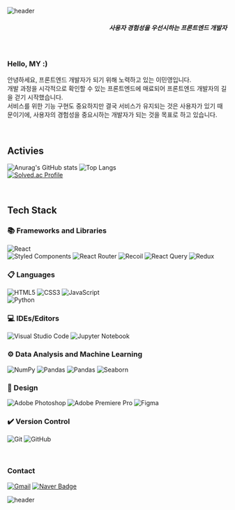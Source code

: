 ![header](https://capsule-render.vercel.app/api?type=slice&color=0:38F2D0,15:4AD9D9,70:6683D9,100:5955D9&height=100&text=이민영%20Minyeong%20Lee&fontAlignY=70&fontSize=50&fontColor=fff)

<h5 align="right">사용자 경험성을 우선시하는 프론트엔드 개발자</h5>

<br />

### Hello, MY :)
안녕하세요, 프론트엔드 개발자가 되기 위해 노력하고 있는 이민영입니다. <br />
개발 과정을 시각적으로 확인할 수 있는 프론트엔드에 매료되어 프론트엔드 개발자의 길을 걷기 시작했습니다. <br />
서비스를 위한 기능 구현도 중요하지만 결국 서비스가 유지되는 것은 사용자가 있기 때문이기에, 사용자의 경험성을 중요시하는 개발자가 되는 것을 목표로 하고 있습니다. <br />

<br />

## Activies
![Anurag's GitHub stats](https://github-readme-stats.vercel.app/api?username=Raihyul&show_icons=true&theme=radical&border_radius=10&border_color=343942&line_height=20)
![Top Langs](https://github-readme-stats.vercel.app/api/top-langs/?username=Raihyul&layout=compact&theme=radical&border_radius=10&border_color=343942) <br />
[![Solved.ac Profile](http://mazassumnida.wtf/api/v2/generate_badge?boj=Raihyul)](https://solved.ac/profile/raihyul)

<br />

## Tech Stack

### 📚 Frameworks and Libraries
![React](https://img.shields.io/badge/react-%2320232a.svg?style=for-the-badge&logo=react&logoColor=%2361DAFB) <br />
![Styled Components](https://img.shields.io/badge/styled--components-DB7093?style=for-the-badge&logo=styled-components&logoColor=white)
![React Router](https://img.shields.io/badge/React_Router-CA4245?style=for-the-badge&logo=react-router&logoColor=white)
![Recoil](https://img.shields.io/badge/recoil-343942.svg?style=for-the-badge&logo=recoil&logoColor=white) 
![React Query](https://img.shields.io/badge/React_Query-FF4154?style=for-the-badge&logo=react&logoColor=white)
![Redux](https://img.shields.io/badge/redux-%23593d88.svg?style=for-the-badge&logo=redux&logoColor=white)

### 📋 Languages
![HTML5](https://img.shields.io/badge/html5-%23E34F26.svg?style=for-the-badge&logo=html5&logoColor=white)
![CSS3](https://img.shields.io/badge/css3-%231572B6.svg?style=for-the-badge&logo=css3&logoColor=white)
![JavaScript](https://img.shields.io/badge/javascript-%23323330.svg?style=for-the-badge&logo=javascript&logoColor=%23F7DF1E)<br />
![Python](https://img.shields.io/badge/python-3670A0?style=for-the-badge&logo=python&logoColor=ffdd54)

### 💻 IDEs/Editors
![Visual Studio Code](https://img.shields.io/badge/Visual%20Studio%20Code-0078d7.svg?style=for-the-badge&logo=visual-studio-code&logoColor=white)
![Jupyter Notebook](https://img.shields.io/badge/jupyter-%23FA0F00.svg?style=for-the-badge&logo=jupyter&logoColor=white)

### ⚙️ Data Analysis and Machine Learning
![NumPy](https://img.shields.io/badge/numpy-%23013243.svg?style=for-the-badge&logo=numpy&logoColor=white)
![Pandas](https://img.shields.io/badge/pandas-%23150458.svg?style=for-the-badge&logo=pandas&logoColor=white)
![Pandas](https://img.shields.io/badge/matplotlib-0A4E74.svg?style=for-the-badge&logo=matplotlib&logoColor=white)
![Seaborn](https://img.shields.io/badge/seaborn-343942.svg?style=for-the-badge&logo=seaborn&logoColor=white) <br />

### 🎨 Design
![Adobe Photoshop](https://img.shields.io/badge/adobe%20photoshop-%2331A8FF.svg?style=for-the-badge&logo=adobe%20photoshop&logoColor=white)
![Adobe Premiere Pro](https://img.shields.io/badge/Adobe%20Premiere%20Pro-9999FF.svg?style=for-the-badge&logo=Adobe%20Premiere%20Pro&logoColor=white)
![Figma](https://img.shields.io/badge/figma-%23F24E1E.svg?style=for-the-badge&logo=figma&logoColor=white)


### ✔️ Version Control
![Git](https://img.shields.io/badge/git-%23F05033.svg?style=for-the-badge&logo=git&logoColor=white)
![GitHub](https://img.shields.io/badge/github-%23121011.svg?style=for-the-badge&logo=github&logoColor=white)

<br />

### Contact
[![Gmail](https://img.shields.io/badge/Gmail-D14836?style=for-the-badge&logo=gmail&logoColor=white&link=mailto:tlompy1104@gmail.com)](mailto:tlompy1104@gmail.com)
[![Naver Badge](https://img.shields.io/badge/Naver-03C75A?style=for-the-badge&logo=Naver&logoColor=white&link=mailto:wy0810@naver.com)](mailto:wy0810@naver.com)

![header](https://capsule-render.vercel.app/api?type=slice&color=0:38F2D0,15:4AD9D9,70:6683D9,100:5955D9&height=100&section=footer)
